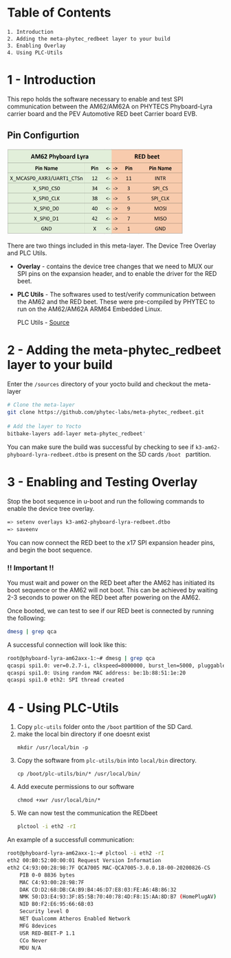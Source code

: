 Table of Contents
=================
	1. Introduction
	2. Adding the meta-phytec_redbeet layer to your build
	3. Enabling Overlay
	4. Using PLC-Utils


1 - Introduction
==================
This repo holds the software necessary to enable and test SPI communication between the AM62/AM62A on PHYTECS Phyboard-Lyra carrier board and the PEV Automotive RED beet Carrier board EVB.

## Pin Configurtion
<img src="AM62_Phyboard_Lyra_To_Redbeet_Pinout.png" width="410" height="200">

There are two things included in this meta-layer. The Device Tree Overlay and PLC Utils.

- **Overlay** - contains the device tree changes that we need to MUX our SPI pins on the expansion header, and to enable the driver for the RED beet.

- **PLC Utils** - The softwares used to test/verify communication between the AM62 and the RED beet. These were pre-compiled by PHYTEC to run on the AM62/AM62A ARM64 Embedded Linux.

	PLC Utils - [Source](https://github.com/qca/open-plc-utils)


2 - Adding the meta-phytec_redbeet layer to your build
======================================================

Enter the `/sources` directory of your yocto build and checkout the meta-layer

```bash
# Clone the meta-layer
git clone https://github.com/phytec-labs/meta-phytec_redbeet.git

# Add the layer to Yocto
bitbake-layers add-layer meta-phytec_redbeet'
```

You can make sure the build was successful by checking to see if `k3-am62-phyboard-lyra-redbeet.dtbo` is present on the SD cards `/boot ` partition.

3 - Enabling and Testing Overlay
=================================

Stop the boot sequence in u-boot and run the following commands to enable the device tree overlay.

```bash
=> setenv overlays k3-am62-phyboard-lyra-redbeet.dtbo
=> saveenv
```

You can now connect the RED beet to the x17 SPI expansion header pins, and begin the boot sequence.

### **!! Important !!**
You must wait and power on the RED beet after the AM62 has initiated its boot sequence or the AM62 will not boot. This can be achieved by waiting 2-3 seconds to power on the RED beet after powering on the AM62.

Once booted, we can test to see if our RED beet is connected by running the following:
``` bash 
dmesg | grep qca
```
A successful connection will look like this:
``` bash
root@phyboard-lyra-am62axx-1:~# dmesg | grep qca
qcaspi spi1.0: ver=0.2.7-i, clkspeed=8000000, burst_len=5000, pluggable=0
qcaspi spi1.0: Using random MAC address: be:1b:88:51:1e:20
qcaspi spi1.0 eth2: SPI thread created
```

4 - Using PLC-Utils
======================

1. Copy ``plc-utils`` folder onto the ``/boot`` partition of the SD Card.
2. make the local bin directory if one doesnt exist
	```
	mkdir /usr/local/bin -p
	```
3. Copy the software from ``plc-utils/bin`` into ``local/bin`` directory.
	```
	cp /boot/plc-utils/bin/* /usr/local/bin/
	```
4. Add execute permissions to our software
	```
	chmod +xwr /usr/local/bin/*
	```
5. We can now test the communication the REDbeet
	``` bash
	plctool -i eth2 -rI
	```
An example of a successfull communication:
``` bash
root@phyboard-lyra-am62axx-1:~# plctool -i eth2 -rI
eth2 00:B0:52:00:00:01 Request Version Information
eth2 C4:93:00:28:98:7F QCA7005 MAC-QCA7005-3.0.0.18-00-20200826-CS
	PIB 0-0 8836 bytes
	MAC C4:93:00:28:98:7F
	DAK CD:D2:68:DB:CA:B9:B4:46:D7:E8:03:FE:A6:4B:86:32
	NMK 50:D3:E4:93:3F:85:5B:70:40:78:4D:F8:15:AA:8D:B7 (HomePlugAV)
	NID B0:F2:E6:95:66:6B:03
	Security level 0
	NET Qualcomm Atheros Enabled Network
	MFG 8devices
	USR RED-BEET-P 1.1
	CCo Never
	MDU N/A
```
